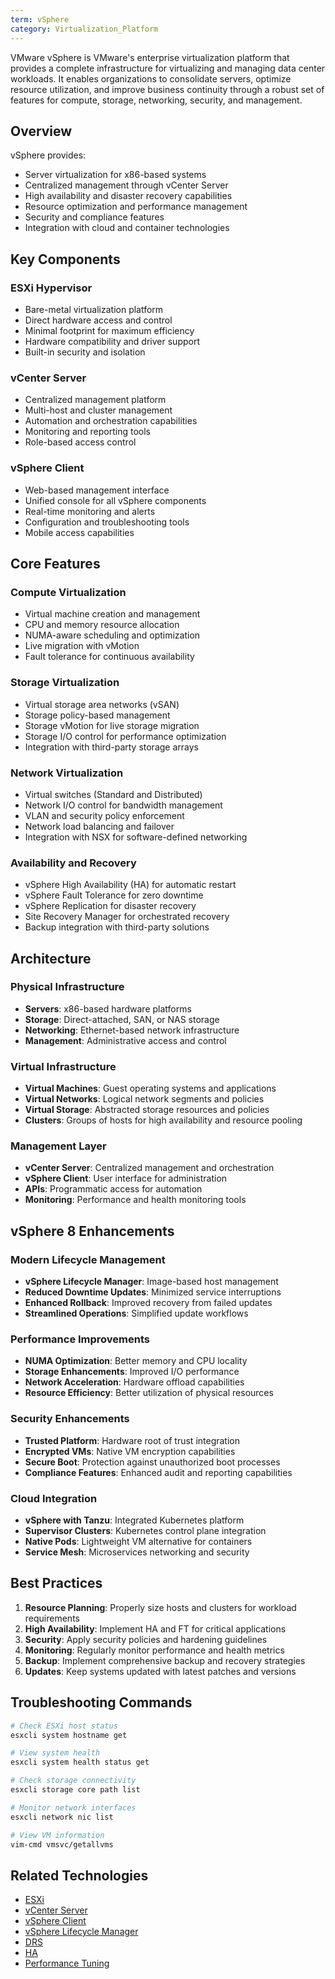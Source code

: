 ```yaml
---
term: vSphere
category: Virtualization_Platform
---
```


VMware vSphere is VMware's enterprise virtualization platform that provides a complete infrastructure for virtualizing and managing data center workloads. It enables organizations to consolidate servers, optimize resource utilization, and improve business continuity through a robust set of features for compute, storage, networking, security, and management.

## Overview

vSphere provides:
- Server virtualization for x86-based systems
- Centralized management through vCenter Server
- High availability and disaster recovery capabilities
- Resource optimization and performance management
- Security and compliance features
- Integration with cloud and container technologies

## Key Components

### ESXi Hypervisor
- Bare-metal virtualization platform
- Direct hardware access and control
- Minimal footprint for maximum efficiency
- Hardware compatibility and driver support
- Built-in security and isolation

### vCenter Server
- Centralized management platform
- Multi-host and cluster management
- Automation and orchestration capabilities
- Monitoring and reporting tools
- Role-based access control

### vSphere Client
- Web-based management interface
- Unified console for all vSphere components
- Real-time monitoring and alerts
- Configuration and troubleshooting tools
- Mobile access capabilities

## Core Features

### Compute Virtualization
- Virtual machine creation and management
- CPU and memory resource allocation
- NUMA-aware scheduling and optimization
- Live migration with vMotion
- Fault tolerance for continuous availability

### Storage Virtualization
- Virtual storage area networks (vSAN)
- Storage policy-based management
- Storage vMotion for live storage migration
- Storage I/O control for performance optimization
- Integration with third-party storage arrays

### Network Virtualization
- Virtual switches (Standard and Distributed)
- Network I/O control for bandwidth management
- VLAN and security policy enforcement
- Network load balancing and failover
- Integration with NSX for software-defined networking

### Availability and Recovery
- vSphere High Availability (HA) for automatic restart
- vSphere Fault Tolerance for zero downtime
- vSphere Replication for disaster recovery
- Site Recovery Manager for orchestrated recovery
- Backup integration with third-party solutions

## Architecture

### Physical Infrastructure
- **Servers**: x86-based hardware platforms
- **Storage**: Direct-attached, SAN, or NAS storage
- **Networking**: Ethernet-based network infrastructure
- **Management**: Administrative access and control

### Virtual Infrastructure
- **Virtual Machines**: Guest operating systems and applications
- **Virtual Networks**: Logical network segments and policies
- **Virtual Storage**: Abstracted storage resources and policies
- **Clusters**: Groups of hosts for high availability and resource pooling

### Management Layer
- **vCenter Server**: Centralized management and orchestration
- **vSphere Client**: User interface for administration
- **APIs**: Programmatic access for automation
- **Monitoring**: Performance and health monitoring tools

## vSphere 8 Enhancements

### Modern Lifecycle Management
- **vSphere Lifecycle Manager**: Image-based host management
- **Reduced Downtime Updates**: Minimized service interruptions
- **Enhanced Rollback**: Improved recovery from failed updates
- **Streamlined Operations**: Simplified update workflows

### Performance Improvements
- **NUMA Optimization**: Better memory and CPU locality
- **Storage Enhancements**: Improved I/O performance
- **Network Acceleration**: Hardware offload capabilities
- **Resource Efficiency**: Better utilization of physical resources

### Security Enhancements
- **Trusted Platform**: Hardware root of trust integration
- **Encrypted VMs**: Native VM encryption capabilities
- **Secure Boot**: Protection against unauthorized boot processes
- **Compliance Features**: Enhanced audit and reporting capabilities

### Cloud Integration
- **vSphere with Tanzu**: Integrated Kubernetes platform
- **Supervisor Clusters**: Kubernetes control plane integration
- **Native Pods**: Lightweight VM alternative for containers
- **Service Mesh**: Microservices networking and security

## Best Practices

1. **Resource Planning**: Properly size hosts and clusters for workload requirements
2. **High Availability**: Implement HA and FT for critical applications
3. **Security**: Apply security policies and hardening guidelines
4. **Monitoring**: Regularly monitor performance and health metrics
5. **Backup**: Implement comprehensive backup and recovery strategies
6. **Updates**: Keep systems updated with latest patches and versions

## Troubleshooting Commands

```bash
# Check ESXi host status
esxcli system hostname get

# View system health
esxcli system health status get

# Check storage connectivity
esxcli storage core path list

# Monitor network interfaces
esxcli network nic list

# View VM information
vim-cmd vmsvc/getallvms
```

## Related Technologies

- [ESXi](/glossary/term/esxi.md)
- [vCenter Server](/glossary/term/vcenter.md)
- [vSphere Client](/glossary/term/vsphere-client.md)
- [vSphere Lifecycle Manager](/glossary/term/vsphere-lifecycle-manager.md)
- [DRS](/glossary/term/drs.md)
- [HA](/glossary/term/vsphere-high-availability.md)
- [Performance Tuning](/knowledge/article/performance-tuning-in-vsphere-8)